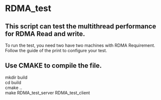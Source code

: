 # RDMA_test
## This script can test the multithread performance for RDMA Read and write.
To run the test, you need two have two machines with RDMA Requirement.<br>
Follow the guide of the print to configure your test.
## Use CMAKE to compile the file.
mkdir build<br>
cd build<br>
cmake ..<br>
make RDMA_test_server RDMA_test_client
